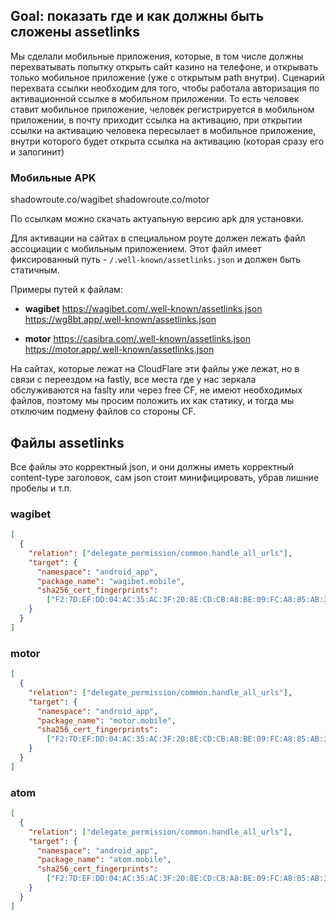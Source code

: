 ## Goal: показать где и как должны быть сложены assetlinks

Мы сделали мобильные приложения, которые, в том числе должны перехватывать попытку открыть сайт казино на телефоне, и открывать только мобильное приложение (уже с открытым path внутри). Сценарий перехвата ссылки необходим для того, чтобы работала авторизация по активационной ссылке в мобильном приложении. То есть человек ставит мобильное приложение, человек регистрируется в мобильном приложении, в почту приходит ссылка на активацию, при открытии ссылки на активацию человека пересылает в мобильное приложение, внутри которого будет открыта ссылка на активацию (которая сразу его и залогинит)

### Мобильные APK
shadowroute.co/wagibet
shadowroute.co/motor

По ссылкам можно скачать актуальную версию apk для установки.

Для активации на сайтах в специальном роуте должен лежать файл ассоциации с мобильным приложением. Этот файл имеет фиксированный путь - `/.well-known/assetlinks.json` и должен быть статичным.

Примеры путей к файлам:

- **wagibet** https://wagibet.com/.well-known/assetlinks.json https://wg8bt.app/.well-known/assetlinks.json

- **motor** https://casibra.com/.well-known/assetlinks.json https://motor.app/.well-known/assetlinks.json

На сайтах, которые лежат на CloudFlare эти файлы уже лежат, но в связи с переездом на fastly, все места где у нас зеркала обслуживаются на faslty или через free CF, не имеют необходимых файлов, поэтому мы просим положить их как статику, и тогда мы отключим подмену файлов со стороны CF.

## Файлы assetlinks
Все файлы это корректный json, и они должны иметь корректный content-type заголовок, сам json стоит минифицировать, убрав лишние пробелы и т.п.
### wagibet
```json
[  
  {  
    "relation": ["delegate_permission/common.handle_all_urls"],  
    "target": {  
      "namespace": "android_app",  
      "package_name": "wagibet.mobile",  
      "sha256_cert_fingerprints":  
        ["F2:7D:EF:DD:04:AC:35:AC:3F:20:8E:CD:CB:A8:BE:09:FC:A8:85:AB:38:48:AA:C5:5D:23:7A:F9:D1:FC:44:0D"]  
    }  
  }  
]
```

### motor
```json
[  
  {  
    "relation": ["delegate_permission/common.handle_all_urls"],  
    "target": {  
      "namespace": "android_app",  
      "package_name": "motor.mobile",  
      "sha256_cert_fingerprints":  
        ["F2:7D:EF:DD:04:AC:35:AC:3F:20:8E:CD:CB:A8:BE:09:FC:A8:85:AB:38:48:AA:C5:5D:23:7A:F9:D1:FC:44:0D"]  
    }  
  }  
]
```

### atom
```json
[  
  {  
    "relation": ["delegate_permission/common.handle_all_urls"],  
    "target": {  
      "namespace": "android_app",  
      "package_name": "atom.mobile",  
      "sha256_cert_fingerprints":  
        ["F2:7D:EF:DD:04:AC:35:AC:3F:20:8E:CD:CB:A8:BE:09:FC:A8:85:AB:38:48:AA:C5:5D:23:7A:F9:D1:FC:44:0D"]  
    }  
  }  
]
```